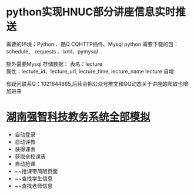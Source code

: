 # python实现HNUC部分讲座信息实时推送

需要的环境：Python 、酷Q CQHTTP插件、Mysql
python 需要下载的包：schedule、 requests 、lxml、pymysql

额外需要Mysql 存储数据：
  表名：lecture    
   属性：lecture_id、lecture_url, lecture_time, lecture_name lecture 自增


有疑问联系Q：1021644865,后续会把公众号推文和QQ动态关于讲座的爬取也增加进来

# [湖南强智科技教务系统全部模拟](https://gitee.com/ym_0101/HutbEduAdminSystem/tree/master/venv)
  * 自动登录
  * 自动评教
  * 获得课表
  * 获取全校课表
  * 自动抢课
  * ~~抢课带简陋页面
  * ~~查找学生信息
  * ~~查找老师信息
